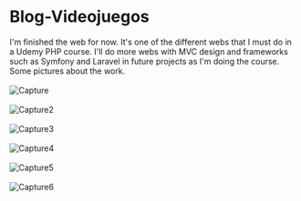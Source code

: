 # Blog-Videojuegos

I'm finished the web for now. It's one of the different webs that I must do in a Udemy PHP course. I'll do more webs with MVC design and frameworks such as Symfony and Laravel in future projects as I'm doing the course.
Some pictures about the work.
<br/>
<br/>
<img src="https://i.ibb.co/vPrLJQ2/Capture.jpg" alt="Capture" border="0">
<br/>
<br/>
<img src="https://i.ibb.co/7jyJ48Q/Capture2.jpg" alt="Capture2" border="0">
<br/>
<br/>
<img src="https://i.ibb.co/nLBS5Rz/Capture3.jpg" alt="Capture3" border="0">
<br/>
<br/>
<img src="https://i.ibb.co/LhrDwqx/Capture4.jpg" alt="Capture4" border="0">
<br/>
<br/>
<img src="https://i.ibb.co/tJvbBpz/Capture5.jpg" alt="Capture5" border="0">
<br/>
<br/>
<img src="https://i.ibb.co/hDtS7gC/Capture6.jpg" alt="Capture6" border="0">
